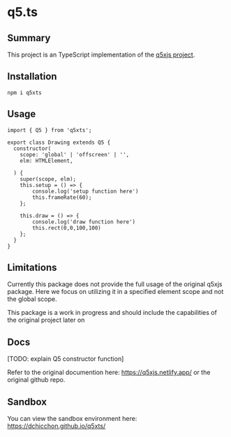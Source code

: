 # q5.ts

## Summary

This project is an TypeScript implementation of the [q5xjs project](https://github.com/LingDong-/q5xjs).

## Installation

```
npm i q5xts
```

## Usage

```
import { Q5 } from 'q5xts';

export class Drawing extends Q5 {
  constructor(
    scope: 'global' | 'offscreen' | '',
    elm: HTMLElement,

  ) {
    super(scope, elm);
    this.setup = () => {
        console.log('setup function here')
        this.frameRate(60);
    };

    this.draw = () => {
        console.log('draw function here')
        this.rect(0,0,100,100)
    };
  }
}
```

## Limitations 

Currently this package does not provide the full usage of the original q5xjs package. Here we focus on utilizing it in a specified element scope and not the global scope. 

This package is a work in progress and should include the capabilities of the original project later on

## Docs

[TODO: explain Q5 constructor function]

Refer to the original documention here: https://q5xjs.netlify.app/ or the original github repo.

## Sandbox

You can view the sandbox environment here: https://dchicchon.github.io/q5xts/
